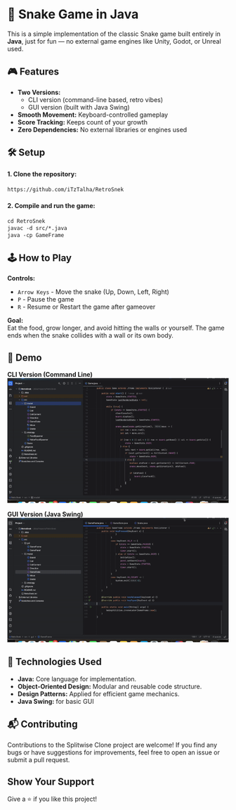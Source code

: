# 🐍 Snake Game in Java

This is a simple implementation of the classic Snake game built entirely in **Java**, just for fun — no external game engines like Unity, Godot, or Unreal used.

## 🎮 Features

* **Two Versions:**
  - CLI version (command-line based, retro vibes)
  - GUI version (built with Java Swing)
* **Smooth Movement:** Keyboard-controlled gameplay
* **Score Tracking:** Keeps count of your growth
* **Zero Dependencies:** No external libraries or engines used

## 🛠️ Setup

#### 1. Clone the repository:
```bash
https://github.com/iTzTalha/RetroSnek
```

#### 2. Compile and run the game:
```console 
cd RetroSnek
javac -d src/*.java
java -cp GameFrame
```

## 🕹️ How to Play

**Controls:**

- `Arrow Keys` - Move the snake (Up, Down, Left, Right)
- `P` - Pause the game
- `R` - Resume or Restart the game after gameover

**Goal:**  
Eat the food, grow longer, and avoid hitting the walls or yourself. The game ends when the snake collides with a wall or its own body.

## 🎥 Demo

**CLI Version (Command Line)**  
![CLI Demo](assets/cli-demo.gif)

**GUI Version (Java Swing)**  
![GUI Demo](assets/gui-demo.gif)

## 🚀 Technologies Used
* **Java:** Core language for implementation.
* **Object-Oriented Design:** Modular and reusable code structure.
* **Design Patterns:** Applied for efficient game mechanics.
* **Java Swing:** for basic GUI

## 📬 Contributing
Contributions to the Splitwise Clone project are welcome! If you find any bugs or have suggestions for improvements, feel free to open an issue or submit a pull request.

## Show Your Support
Give a ⭐️ if you like this project!
